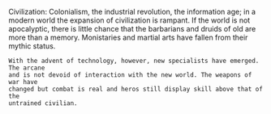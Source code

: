 Civilization:
    Colonialism, the industrial revolution, the information age; in a modern world
    the expansion of civilization is rampant. If the world is not apocalyptic, there
    is little chance that the barbarians and druids of old are more than a memory. 
    Monistaries and martial arts have fallen from their mythic status.

    With the advent of technology, however, new specialists have emerged. The arcane
    and is not devoid of interaction with the new world. The weapons of war have 
    changed but combat is real and heros still display skill above that of the 
    untrained civilian.
